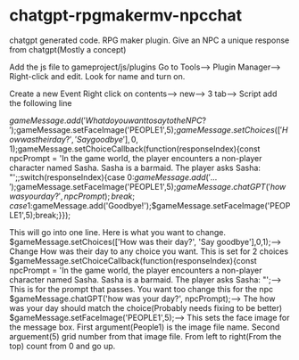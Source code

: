 # chatgpt-rpgmakermv-npcchat
chatgpt generated code. RPG maker plugin. Give an NPC a unique response from chatgpt(Mostly a concept)


Add the js file to gameproject/js/plugins
Go to Tools--> Plugin Manager--> Right-click and edit.
Look for name and turn on.

Create a new Event
Right click on contents--> new--> 3 tab--> Script add the following line


$gameMessage.add('What do you want to say to the NPC?');$gameMessage.setFaceImage('PEOPLE1',5);$gameMessage.setChoices(['How was their day?', 'Say goodbye'],0,1);$gameMessage.setChoiceCallback(function(responseIndex){const npcPrompt = 'In the game world, the player encounters a non-player character named Sasha. Sasha is a barmaid. The player asks Sasha: "';;switch(responseIndex){case 0:$gameMessage.add('...');$gameMessage.setFaceImage('PEOPLE1',5);$gameMessage.chatGPT('how was your day?', npcPrompt);break;case 1:$gameMessage.add('Goodbye!');$gameMessage.setFaceImage('PEOPLE1',5);break;}});

This will go into one line. Here is what you want to change.
$gameMessage.setChoices(['How was their day?', 'Say goodbye'],0,1);--> Change How was their day to any choice you want. This is set for 2 choices
$gameMessage.setChoiceCallback(function(responseIndex){const npcPrompt = 'In the game world, the player encounters a non-player character named Sasha. Sasha is a barmaid. The player asks Sasha: "';--> This is for the prompt that passes. You want too change this for the npc
$gameMessage.chatGPT('how was your day?', npcPrompt);--> The how was your day should match the choice(Probably needs fixing to be better)
$gameMessage.setFaceImage('PEOPLE1',5);--> This sets the face image for the message box. First argument(People1) is the image file name. Second arguement(5) grid number from that image file. From left to right(From the top) count from 0 and go up.


